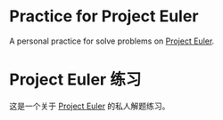 # Practice for Project Euler

A personal practice for solve problems on [Project Euler](https://projecteuler.net).


# Project Euler 练习

这是一个关于 [Project Euler](https://projecteuler.net) 的私人解题练习。
